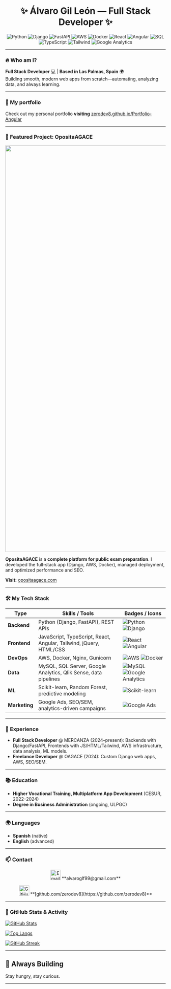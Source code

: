 <h1 align="center">✨ Álvaro Gil León — Full Stack Developer ✨</h1>
<p align="center">
  <img src="https://img.shields.io/badge/-Python-blue?logo=python&logoColor=white" alt="Python">
  <img src="https://img.shields.io/badge/-Django-green?logo=django&logoColor=white" alt="Django">
  <img src="https://img.shields.io/badge/-FastAPI-white?logo=fastapi" alt="FastAPI">
  <img src="https://img.shields.io/badge/-AWS-orange?logo=amazon&logoColor=white" alt="AWS">
  <img src="https://img.shields.io/badge/-Docker-blue?logo=docker" alt="Docker">
  <img src="https://img.shields.io/badge/-React-skyblue?logo=react" alt="React">
  <img src="https://img.shields.io/badge/-Angular-red?logo=angular" alt="Angular">
  <img src="https://img.shields.io/badge/-SQL-magenta?logo=mysql" alt="SQL">
  <img src="https://img.shields.io/badge/-TypeScript-cyan?logo=typescript" alt="TypeScript">
  <img src="https://img.shields.io/badge/-Tailwind-blue?logo=tailwindcss" alt="Tailwind">
  <img src="https://img.shields.io/badge/-Google%20Analytics-green?logo=googleanalytics" alt="Google Analytics">
</p>

---

### 🔥 Who am I?

**Full Stack Developer** 💻 | **Based in Las Palmas, Spain** 🌍  
Building smooth, modern web apps from scratch—automating, analyzing data, and always learning.

---

### 🧩 My portfolio

Check out my personal portfolio **visiting**  [zerodev8.github.io/Portfolio-Angular](https://zerodev8.github.io/Portfolio-Angular/)

---

### 🚀 Featured Project: OpositaAGACE

<p align="center">
  <img width="2542" height="1271" alt="image" src="https://github.com/user-attachments/assets/877b6672-5f42-4e2b-846d-dc9dcc1863c5" />
</p>

**OpositaAGACE** is a **complete platform for public exam preparation**. I developed the full-stack app (Django, AWS, Docker), managed deployment, and optimized performance and SEO.

**Visit:** [opositaagace.com](https://opositaagace.com)

---

### 🛠️ My Tech Stack

| **Type**       | **Skills / Tools**                                                                                | **Badges / Icons**                        |
|----------------|------------------------------------------------------------------------------------------------|-------------------------------------------|
| **Backend**    | Python (Django, FastAPI), REST APIs                                                            | ![Python](https://img.shields.io/badge/-Python-informational?logo=python) ![Django](https://img.shields.io/badge/-Django-092E20?logo=django) |
| **Frontend**   | JavaScript, TypeScript, React, Angular, Tailwind, jQuery, HTML/CSS                              | ![React](https://img.shields.io/badge/-React-61DAFB?logo=react) ![Angular](https://img.shields.io/badge/-Angular-DD0031?logo=angular)        |
| **DevOps**     | AWS, Docker, Nginx, Gunicorn                                                                    | ![AWS](https://img.shields.io/badge/-AWS-FF9900?logo=amazon-aws) ![Docker](https://img.shields.io/badge/-Docker-2496ED?logo=docker)         |
| **Data**       | MySQL, SQL Server, Google Analytics, Qlik Sense, data pipelines                                | ![MySQL](https://img.shields.io/badge/-MySQL-4479A1?logo=mysql) ![Google Analytics](https://img.shields.io/badge/-Google%20Analytics-E37400?logo=googleanalytics) |
| **ML**         | Scikit-learn, Random Forest, predictive modeling                                                | ![Scikit-learn](https://img.shields.io/badge/-Scikit--F7931E?logo=scikit-learn) |
| **Marketing**  | Google Ads, SEO/SEM, analytics-driven campaigns                                                | ![Google Ads](https://img.shields.io/badge/-Google%20Ads-4285F4?logo=google-ads) |

---

### 💼 Experience

- **Full Stack Developer** @ MERCANZA (2024–present): Backends with Django/FastAPI, Frontends with JS/HTML/Tailwind, AWS infrastructure, data analysis, ML models.
- **Freelance Developer** @ OAGACE (2024): Custom Django web apps, AWS, SEO/SEM.

---

### 📚 Education

- **Higher Vocational Training, Multiplatform App Development** (CESUR, 2022–2024)
- **Degree in Business Administration** (ongoing, ULPGC)

---

### 🌍 Languages

- **Spanish** (native)
- **English** (advanced)

---

### 📫 Contact

<p align="center">
  <img src="https://i.imgur.com/mail.gif" width="32" alt="Email"/>
  **alvaroglf99@gmail.com**
</p>

<p align="center">
  <img src="https://i.imgur.com/github-mark.gif" width="32" alt="GitHub"/>
  **[github.com/zerodev8](https://github.com/zerodev8)**
</p>

---

### 🎯 GitHub Stats & Activity

[![GitHub Stats](https://github-readme-stats.vercel.app/api?username=zerodev8&show_icons=true&theme=radical&count_private=true)](https://github.com/zerodev8)

[![Top Langs](https://github-readme-stats.vercel.app/api/top-langs/?username=zerodev8&layout=compact&theme=radical)](https://github.com/zerodev8)

[![GitHub Streak](http://github-readme-streak-stats.herokuapp.com?user=zerodev8)](https://github.com/zerodev8)

---

## 🚧 Always Building

Stay hungry, stay curious.

---
